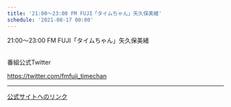 ```yaml
---
title: '21:00～23:00 FM FUJI「タイムちゃん」矢久保美緒'
schedule: '2021-08-17 00:00'
---
```


<div id="detailBody"> <p>  21:00～23:00 FM FUJI「タイムちゃん」矢久保美緒 </p> <p>  <br/>  番組公式Twitter </p> <p>  <a href="https://twitter.com/fmfuji_timechan" target="_blank">   https://twitter.com/fmfuji_timechan  </a> </p></div>

---
[公式サイトへのリンク]('http://www.nogizaka46.com/schedule/2021/08/062326.php?member=mio-yakubo&category=&monthly=202108')